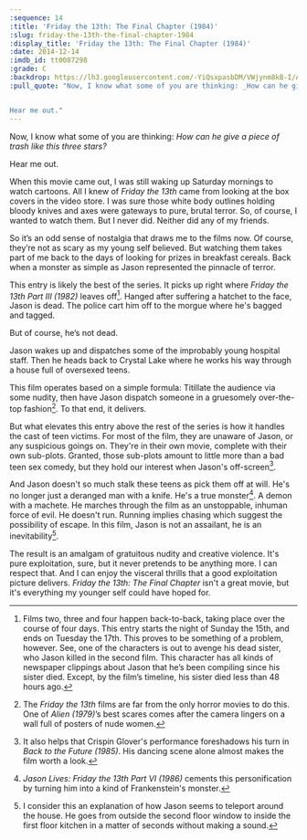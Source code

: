 ```yaml
---
:sequence: 14
:title: 'Friday the 13th: The Final Chapter (1984)'
:slug: friday-the-13th-the-final-chapter-1984
:display_title: 'Friday the 13th: The Final Chapter (1984)'
:date: 2014-12-14
:imdb_id: tt0087298
:grade: C
:backdrop: https://lh3.googleusercontent.com/-YiQsxpasbDM/VWjynm8kB-I/AAAAAAAACrY/e2kZ5_sUh9o/w1000-rj/friday-the-13th-the-final-chapter-1984.jpg
:pull_quote: "Now, I know what some of you are thinking: _How can he give a piece of trash like this three stars?_ 


Hear me out."
---
```

Now, I know what some of you are thinking: _How can he give a piece of trash like this three stars?_

Hear me out.

When this movie came out, I was still waking up Saturday mornings to watch cartoons. All I knew of _Friday the 13th_ came from looking at the box covers in the video store. I was sure those white body outlines holding bloody knives and axes were gateways to pure, brutal terror. So, of course, I wanted to watch them. But I never did. Neither did any of my friends.

So it’s an odd sense of nostalgia that draws me to the films now. Of course, they’re not as scary as my young self believed. But watching them takes part of me back to the days of looking for prizes in breakfast cereals. Back when a monster as simple as Jason represented the pinnacle of terror.

This entry is likely the best of the series. It picks up right where _Friday the 13th Part III (1982)_ leaves off[^1]. Hanged after suffering a hatchet to the face, Jason is dead. The police cart him off to the morgue where he's bagged and tagged.

But of course, he’s not dead.

Jason wakes up and dispatches some of the improbably young hospital staff. Then he heads back to Crystal Lake where he works his way through a house full of oversexed teens.

This film operates based on a simple formula: Titillate the audience via some nudity, then have Jason dispatch someone in a gruesomely over-the-top fashion[^2].  To that end, it delivers.

But what elevates this entry above the rest of the series is how it handles the cast of teen victims. For most of the film, they are unaware of Jason, or any suspicious goings on. They're in their own movie, complete with their own sub-plots. Granted, those sub-plots amount to little more than a bad teen sex comedy, but they hold our interest when Jason's off-screen[^3]. 

And Jason doesn't so much stalk these teens as pick them off at will. He's no longer just a deranged man with a knife. He's a true monster[^4]. A demon with a machete. He marches  through the film as an unstoppable, inhuman force of evil. He doesn't run. Running implies chasing which suggest the possibility of escape. In this film, Jason is not an assailant, he is an inevitability[^5].

The result is an amalgam of gratuitous nudity and creative violence. It's pure exploitation, sure, but it never pretends to be anything more. I can respect that. And I can enjoy the visceral thrills that a good exploitation picture delivers.  _Friday the 13th: The Final Chapter_ isn't a great movie, but it's everything my younger self could have hoped for.

[^1]: Films two, three and four happen back-to-back, taking place over the course of four days. This entry starts the night of Sunday the 15th, and ends on Tuesday the 17th. This proves to be something of a problem, however. See, one of the characters is out to avenge his dead sister, who Jason killed in the second film. This character has all kinds of newspaper clippings about Jason that he’s been compiling since his sister died. Except, by the film’s timeline, his sister died less than 48 hours ago.

[^2]: The _Friday the 13th_ films are far from the only horror movies to do this. One of _Alien (1979)_’s best scares comes after the camera lingers on a wall full of posters of nude women.

[^3]: It also helps that Crispin Glover's performance foreshadows his turn in _Back to the Future (1985)_. His dancing scene alone almost makes the film worth a look.

[^4]: _Jason Lives: Friday the 13th Part VI (1986)_ cements this personification by turning him into a kind of Frankenstein's monster.

[^5]: I consider this an explanation of how Jason seems to teleport around the house. He goes from outside the second floor window to inside the first floor kitchen in a matter of seconds without making a sound.

